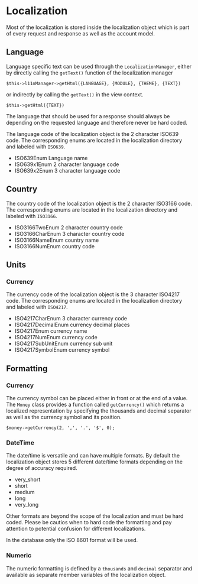 # Localization

Most of the localization is stored inside the localization object which is part of every request and response as well as the account model.

## Language

Language specific text can be used through the `LocalizationManager`, either by directly calling the `getText()` function of the localization manager

```
$this->l11nManager->getHtml({LANGUAGE}, {MODULE}, {THEME}, {TEXT})
```

or indirectly by calling the `getText()` in the view context.

```
$this->getHtml({TEXT})
```

The language that should be used for a response should always be depending on the requested language and therefore never be hard coded.

The language code of the localization object is the 2 character ISO639 code. The corresponding enums are located in the localization directory and labeled with `ISO639`.

* ISO639Enum Language name
* ISO639x1Enum 2 character language code
* ISO639x2Enum 3 character language code

## Country

The country code of the localization object is the 2 character ISO3166 code. The corresponding enums are located in the localization directory and labeled with `ISO3166`.

* ISO3166TwoEnum 2 character country code
* ISO3166CharEnum 3 character country code
* ISO3166NameEnum country name
* ISO3166NumEnum country code

## Units

### Currency

The currency code of the localization object is the 3 character ISO4217 code. The corresponding enums are located in the localization directory and labeled with `ISO4217`.

* ISO4217CharEnum 3 character currency code
* ISO4217DecimalEnum currency decimal places
* ISO4217Enum currency name
* ISO4217NumEnum currency code
* ISO4217SubUnitEnum currency sub unit
* ISO4217SymbolEnum currency symbol

## Formatting

### Currency

The currency symbol can be placed either in front or at the end of a value. The `Money` class provides a function called `getCurrency()` which returns a localized representation by specifying the thousands and decimal separator as well as the currency symbol and its position.

```
$money->getCurrency(2, ',', '.', '$', 0);
```

### DateTime

The date/time is versatile and can have multiple formats. By default the localization object stores 5 different date/time formats depending on the degree of accuracy required. 

* very_short
* short
* medium
* long
* very_long

Other formats are beyond the scope of the localization and must be hard coded. Please be cautios when to hard code the formatting and pay attention to potential confusion for different localizations.

In the database only the ISO 8601 format will be used.

### Numeric

The numeric formatting is defined by a `thousands` and `decimal` separator and available as separate member variables of the localization object.